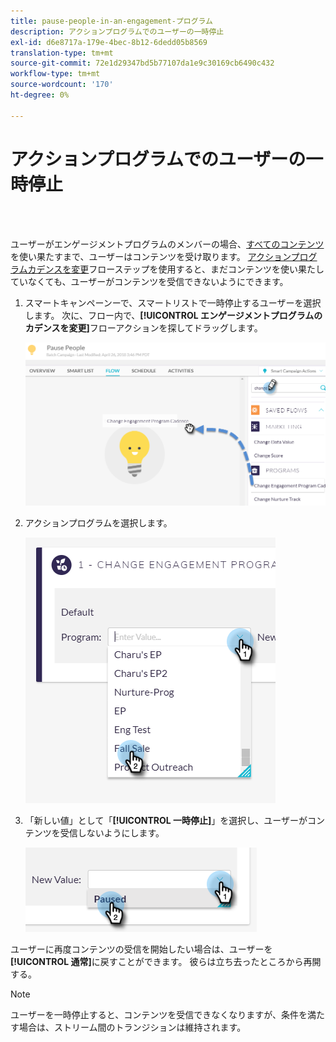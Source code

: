 ```yaml
---
title: pause-people-in-an-engagement-プログラム
description: アクションプログラムでのユーザーの一時停止
exl-id: d6e8717a-179e-4bec-8b12-6dedd05b8569
translation-type: tm+mt
source-git-commit: 72e1d29347bd5b77107da1e9c30169cb6490c432
workflow-type: tm+mt
source-wordcount: '170'
ht-degree: 0%

---
```


# アクションプログラムでのユーザーの一時停止

<br> 

ユーザーがエンゲージメントプログラムのメンバーの場合、[すべてのコンテンツ](https://docs.marketo.com/display/DOCS/People+Who+Have+Exhausted+Content)を使い果たすまで、ユーザーはコンテンツを受け取ります。 [アクションプログラムカデンスを変更](https://docs.marketo.com/display/DOCS/Change+Engagement+Program+Cadence)フローステップを使用すると、まだコンテンツを使い果たしていなくても、ユーザーがコンテンツを受信できないようにできます。

1. スマートキャンペーンーで、スマートリストで一時停止するユーザーを選択します。 次に、フロー内で、**[!UICONTROL エンゲージメントプログラムのカデンスを変更]**&#x200B;フローアクションを探してドラッグします。

   ![イメージ1](/help/sky/assets/engagement-programs/pause-people-in-an-engagement-program/pause-people-in-an-engagement-program-1.png)

1. アクションプログラムを選択します。

   ![イメージ2](/help/sky/assets/engagement-programs/pause-people-in-an-engagement-program/pause-people-in-an-engagement-program-2.png)

1. 「新しい値」として「**[!UICONTROL 一時停止]**」を選択し、ユーザーがコンテンツを受信しないようにします。

   ![イメージ3](/help/sky/assets/engagement-programs/pause-people-in-an-engagement-program/pause-people-in-an-engagement-program-3.png)

ユーザーに再度コンテンツの受信を開始したい場合は、ユーザーを&#x200B;**[!UICONTROL 通常]**&#x200B;に戻すことができます。 彼らは立ち去ったところから再開する。

>[!NOTE]
>
>ユーザーを一時停止すると、コンテンツを受信できなくなりますが、条件を満たす場合は、ストリーム間のトランジションは維持されます。
